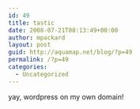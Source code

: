 ```yaml
---
id: 49
title: tastic
date: 2008-07-21T08:13:49+00:00
author: mpackard
layout: post
guid: http://aquamap.net/blog/?p=49
permalink: /?p=49
categories:
  - Uncategorized
---
```

yay, wordpress on my own domain!